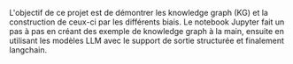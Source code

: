 L'objectif de ce projet est de démontrer les knowledge graph (KG) et la construction de ceux-ci par les différents biais.
Le notebook Jupyter fait un pas à pas en créant des exemple de knowledge graph à la main, ensuite en utilisant les modèles LLM avec le support de sortie structurée et finalement langchain.
